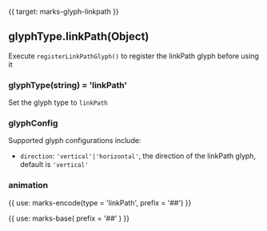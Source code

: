 {{ target: marks-glyph-linkpath }}

## glyphType.linkPath(Object)

Execute `registerLinkPathGlyph()` to register the linkPath glyph before using it

### glyphType(string) = 'linkPath'

Set the glyph type to `linkPath`

### glyphConfig

Supported glyph configurations include:

- `direction`: `'vertical'|'horizontal'`, the direction of the linkPath glyph, default is `'vertical'`

### animation

{{ use: marks-encode(type = 'linkPath', prefix = '##') }}

{{ use: marks-base( prefix = '##' ) }}